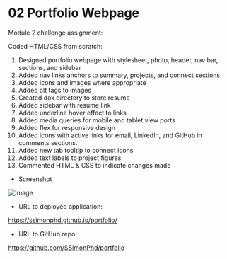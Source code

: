 # 02 Portfolio Webpage

Module 2 challenge assignment:

Coded HTML/CSS from scratch:

1. Designed portfolio webpage with stylesheet, photo, header, nav bar, sections, and sidebar
2. Added nav links anchors to summary, projects, and connect sections
3. Added icons and images where appropriate
4. Added alt tags to images
5. Created dox directory to store resume
6. Added sidebar with resume link
7. Added underline hover effect to links
8. Added media queries for mobile and tablet view ports
9. Added flex for responsive design
10. Added icons with active links for email, LinkedIn, and GitHub in comments sections.
11. Added new tab tooltip to connect icons
12. Added text labels to project figures
13. Commented HTML & CSS to indicate changes made

- Screenshot

![image]()

- URL to deployed application:

https://ssimonphd.github.io/portfolio/

- URL to GitHub repo:

https://github.com/SSimonPhd/portfolio
